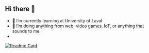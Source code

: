 ## Hi there 👋

- 🌱 I’m currently learning at University of Laval
- 🔭 I’m doing anything from web, video games, IoT, or anything that sounds to me
- 
[![Readme Card](https://github-readme-stats.vercel.app/api/pin/?username=Gabliwel&repo=github-readme-stats)](https://github.com/anuraghazra/github-readme-stats)

<!--
**Gabliwel/Gabliwel** is a ✨ _special_ ✨ repository because its `README.md` (this file) appears on your GitHub profile.

Here are some ideas to get you started:

- 🔭 I’m currently working on ...
- 🌱 I’m currently learning ...
- 👯 I’m looking to collaborate on ...
- 🤔 I’m looking for help with ...
- 💬 Ask me about ...
- 📫 How to reach me: ...
- 😄 Pronouns: ...
- ⚡ Fun fact: ...
-->
